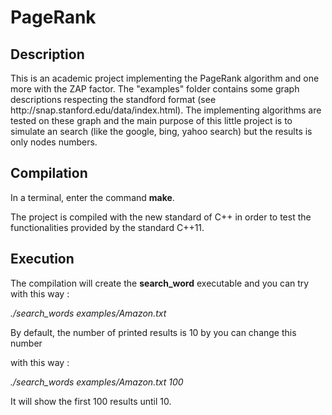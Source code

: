# PageRank

<h2> Description </h2>
This is an academic project implementing the PageRank algorithm and one more
with the ZAP factor. The "examples" folder contains some graph descriptions
respecting the standford format (see http://snap.stanford.edu/data/index.html).
The implementing algorithms are tested on these graph and the main purpose of
this little project is to simulate an search (like the google, bing, yahoo
search) but the results is only nodes numbers. 

<h2> Compilation </h2>

In a terminal, enter the command <strong>make</strong>.

The project is compiled with the new standard of C++ in order to test the
functionalities provided by the standard C++11.

<h2> Execution </h2>

The compilation will create the <strong>search_word</strong> executable and you
can try with this way :

<i> ./search_words examples/Amazon.txt </i>

By default, the number of printed results is 10 by you can change this number

with this way :

<i> ./search_words examples/Amazon.txt 100 </i>

It will show the first 100 results until 10.







